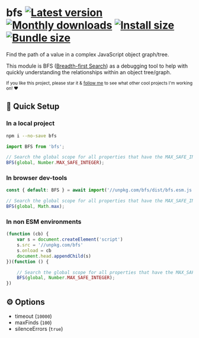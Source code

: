 # bfs [![Latest version](https://badgen.net/npm/v/bfs)](https://npm.im/bfs) [![Monthly downloads](https://badgen.net/npm/dm/bfs)](https://npm.im/bfs) [![Install size](https://packagephobia.now.sh/badge?p=bfs)](https://packagephobia.now.sh/result?p=bfs) [![Bundle size](https://badgen.net/bundlephobia/minzip/bfs)](https://bundlephobia.com/result?p=bfs)

Find the path of a value in a complex JavaScript object graph/tree.

This module is BFS ([Breadth-first Search](https://en.wikipedia.org/wiki/Breadth-first_search)) as a debugging tool to help with quickly understanding the relationships within an object tree/graph.

<sub>If you like this project, please star it & [follow me](https://github.com/privatenumber) to see what other cool projects I'm working on! ❤️</sub>

## 🚦 Quick Setup

### In a local project

```sh
npm i --no-save bfs
```

```js
import BFS from 'bfs';

// Search the global scope for all properties that have the MAX_SAFE_INTEGER value
BFS(global, Number.MAX_SAFE_INTEGER);
```

### In browser dev-tools

```js
const { default: BFS } = await import('//unpkg.com/bfs/dist/bfs.esm.js');

// Search the global scope for all properties that have the MAX_SAFE_INTEGER value
BFS(global, Math.max);
```

### In non ESM environments
```js
(function (cb) {
    var s = document.createElement('script')
    s.src = '//unpkg.com/bfs'
    s.onload = cb
    document.head.appendChild(s)
})(function () {

	// Search the global scope for all properties that have the MAX_SAFE_INTEGER value
    BFS(global, Number.MAX_SAFE_INTEGER);
})
```

## ⚙️ Options
- timeout (`10000`)
- maxFinds (`100`)
- silenceErrors (`true`)
